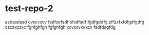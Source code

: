 # test-repo-2
asdasdasd
cvxcvxcv
fsdfsdfsdf
sfsdfsdf
fgdfgddfg
zffzxfxfdfgdfgdfg
czczxczxc
fghfghfgh
fgfghfgh
xcvxcvxvxcv
fsdfdsgfdg
